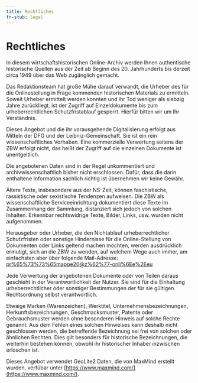 ```yaml
---
title: Rechtliches
fn-stub: legal
---
```


# Rechtliches

In diesem wirtschaftshistorischen Online-Archiv werden Ihnen authentische
historische Quellen aus der Zeit ab Beginn des 20. Jahrhunderts bis derzeit
circa 1949 über das Web zugänglich gemacht.

Das Redaktionsteam hat große Mühe darauf verwandt, die Urheber des für die
Onlinestellung in Frage kommenden historischen Materials zu ermitteln. Soweit
Urheber ermittelt werden konnten und ihr Tod weniger als siebzig Jahre
zurückliegt, ist der Zugriff auf Einzeldokumente bis zum urheberrechtlichen
Schutzfristablauf gesperrt. Hierfür bitten wir um Ihr Verständnis.

Dieses Angebot und die ihr vorausgehende Digitalisierung erfolgt aus Mitteln
der DFG und der Leibniz-Gemeinschaft. Sie ist ein rein wissenschaftliches
Vorhaben. Eine kommerzielle Verwertung seitens der ZBW erfolgt nicht, das heißt
der Zugriff auf die einzelnen Dokumente ist unentgeltlich.

Die angebotenen Daten sind in der Regel unkommentiert und
archivwissenschaftlich bisher nicht erschlossen. Dafür, dass die darin
enthaltene Information sachlich richtig ist übernehmen wir keine Gewähr.

Ältere Texte, insbesondere aus der NS-Zeit, können faschistische, rassistische
oder sexistische Tendenzen aufweisen. Die ZBW als wissenschaftliche
Serviceeinrichtung dokumentiert diese Texte im Zusammenhang der Sammlung,
distanziert sich jedoch von solchen Inhalten. Erkennbar rechtswidrige Texte,
Bilder, Links, usw. wurden nicht aufgenommen.

Herausgeber oder Urheber, die den Nichtablauf urheberrechtlicher Schutzfristen
oder sonstige Hindernisse für die Online-Stellung von Dokumenten oder Links
geltend machen möchten, werden ausdrücklich ermutigt, sich an die ZBW zu
wenden, auf welchem Wege auch immer, am einfachsten aber über folgende
Mail-Adresse:
<a href='&#109;&#97;ilto&#58;pr%&#54;5&#37;73%73%6&#53;&#109;&#97;ppe20&#64;z&#37;62%77-onli%6Ee%&#50;Ee&#117;?subject=PM20%20Rechtliches:'>pr%&#54;5&#37;73%73%6&#53;&#109;&#97;ppe20&#64;z&#37;62%77-onli%6Ee%&#50;Ee&#117;</a>

Jede Verwertung der angebotenen Dokumente oder von Teilen daraus geschieht in
der Verantwortlichkeit der Nutzer. Sie sind für die Einhaltung
urheberrechtlicher oder sonstiger Bestimmungen der für sie gültigen
Rechtsordnung selbst verantwortlich.

Etwaige Marken (Warenzeichen), Werktitel, Unternehmensbezeichnungen,
Herkunftsbezeichnungen, Geschmacksmuster, Patente oder Gebrauchsmuster werden
ohne besonderen Hinweis auf solche Rechte genannt. Aus dem Fehlen eines solchen
Hinweises kann deshalb nicht geschlossen werden, die betreffende Bezeichnung
sei frei von solchen oder ähnlichen Rechten. Dies gilt besonders für
historische Bezeichnungen, die weiterhin bestehen können, obwohl ihr
historischer Inhaber inzwischen erloschen ist.

Dieses Angebot verwendet GeoLite2 Daten, die von MaxMind erstellt wurden,
verfübar unter [https://www.maxmind.com/](https://www.maxmind.com/).

